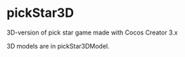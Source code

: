 # pickStar3D
3D-version of pick star game made with Cocos Creator 3.x

3D models are in pickStar3DModel.
